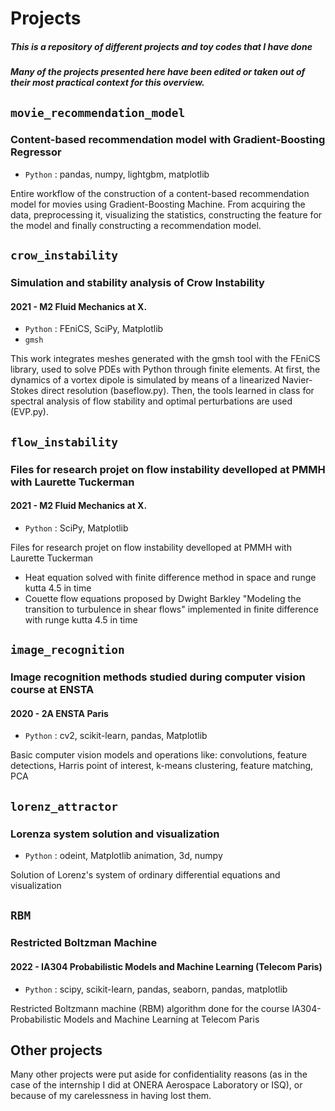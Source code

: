 # Projects
##### This is a repository of different projects and toy codes that I have done 
##### Many of the projects presented here have been edited or taken out of their most practical context for this overview.

## `movie_recommendation_model`
### Content-based recommendation model with Gradient-Boosting Regressor
- `Python` : pandas, numpy, lightgbm, matplotlib

Entire workflow of the construction of a content-based recommendation model for movies using Gradient-Boosting Machine. From acquiring the data, preprocessing it, visualizing the statistics, constructing the feature for the model and finally constructing a recommendation model.

## `crow_instability`
### Simulation and stability analysis of Crow Instability 
#### 2021 - M2 Fluid Mechanics at X.
- `Python` : FEniCS, SciPy, Matplotlib
- `gmsh`

This work integrates meshes generated with the gmsh tool with the FEniCS library, used to solve PDEs with Python through finite elements.
At first, the dynamics of a vortex dipole is simulated by means of a linearized Navier-Stokes direct resolution (baseflow.py).
Then, the tools learned in class for spectral analysis of flow stability and optimal perturbations are used (EVP.py).

## `flow_instability`
### Files for research projet on flow instability develloped at PMMH with Laurette Tuckerman 
#### 2021 - M2 Fluid Mechanics at X.
- `Python` : SciPy, Matplotlib

Files for research projet on flow instability develloped at PMMH with Laurette Tuckerman
- Heat equation solved with finite difference method in space and runge kutta 4.5 in time
- Couette flow equations proposed by Dwight Barkley "Modeling the transition to turbulence in shear flows" implemented in finite difference with runge kutta 4.5 in time

## `image_recognition`
### Image recognition methods studied during computer vision course at ENSTA
#### 2020 - 2A ENSTA Paris
- `Python` : cv2, scikit-learn, pandas, Matplotlib

Basic computer vision models and operations like: convolutions, feature detections, Harris point of interest, k-means clustering, feature matching, PCA

## `lorenz_attractor`
### Lorenza system solution and visualization

- `Python` : odeint, Matplotlib animation, 3d, numpy

Solution of Lorenz's system of ordinary differential equations and visualization

## `RBM`
### Restricted Boltzman Machine
#### 2022 - IA304 Probabilistic Models and Machine Learning (Telecom Paris)

- `Python` : scipy, scikit-learn, pandas, seaborn, pandas, matplotlib

 Restricted Boltzmann machine (RBM) algorithm done for the course  IA304-Probabilistic Models and Machine Learning  at Telecom Paris

## Other projects

Many other projects were put aside for confidentiality reasons (as in the case of the internship I did at ONERA Aerospace Laboratory or ISQ), or because of my carelessness in having lost them.